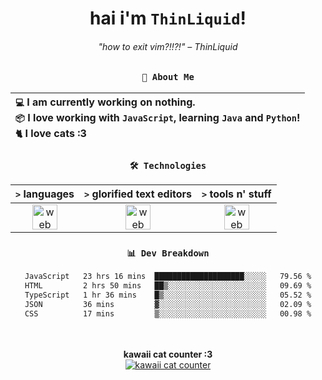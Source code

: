 <div align="center">
  
  # hai i'm `ThinLiquid`!
  ###### "how to exit vim?!!?!" – ThinLiquid
  
  ### `👤 About Me`

  | `💻`  I am currently working on __nothing__.<br/>`📦`  I love working with `JavaScript`, learning `Java` and `Python`!</br>`🐈`  I love cats :3 |
  |:---|

  
  ### `🛠️ Technologies`
  
  | `>` **languages**  | `>` **glorified text editors** | `>` **tools n' stuff** |
  |:------------------:|:------------------------------:|:----------------------:|
  | <img src="https://skillicons.dev/icons?i=ts,js,react" alt="web dev" height="40"/> | <img src="https://skillicons.dev/icons?i=vscode,eclipse,idea" alt="web dev" height="40"/> | <img src="https://skillicons.dev/icons?i=bash,git,photoshop" alt="web dev" height="40"/> |
  
  ### `📊 Dev Breakdown`
  
  <!--START_SECTION:waka-->

```txt
JavaScript   23 hrs 16 mins  ████████████████████░░░░░   79.56 %
HTML         2 hrs 50 mins   ██▒░░░░░░░░░░░░░░░░░░░░░░   09.69 %
TypeScript   1 hr 36 mins    █▒░░░░░░░░░░░░░░░░░░░░░░░   05.52 %
JSON         36 mins         ▓░░░░░░░░░░░░░░░░░░░░░░░░   02.09 %
CSS          17 mins         ▒░░░░░░░░░░░░░░░░░░░░░░░░   00.98 %
```

<!--END_SECTION:waka-->
  
  <br/><br/>
  <b>kawaii cat counter :3</b><br/>
  [![kawaii cat counter](https://count.getloli.com/get/@ThinLiquid?theme=moebooru)](https://moe-counter.glitch.me)
</div>
